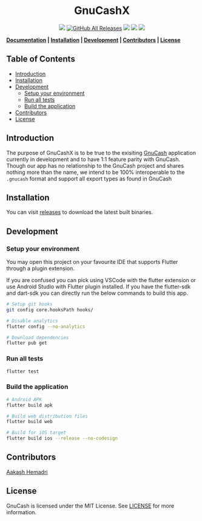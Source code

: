 <h1 align="center">
    GnuCashX
</h1>

<p align="center">
  <a href="https://github.com/aakashhemadri/GnuCashX/releases"><img src="https://img.shields.io/github/release/aakashhemadri/GnuCashX.svg"></a>
  <a href="https://github.com/aakashhemadri/GnuCashX/releases"><img alt="GitHub All Releases" src="https://img.shields.io/github/downloads/aakashhemadri/GnuCashX/total" /></a>
  <a href="https://github.com/aakashhemadri/GnuCashX/blob/master/LICENSE"><img src="https://img.shields.io/github/license/aakashhemadri/GnuCashX.svg"></a>
  <a href="https://github.com/aakashhemadri/GnuCashX/actions/workflows/ci.yml"><img src="https://github.com/aakashhemadri/GnuCashX/workflows/CI/badge.svg?branch=master&event=push" /></a>
  <a href="https://github.com/aakashhemadri/GnuCashX/actions/workflows/linter.yml"><img src="https://github.com/aakashhemadri/GnuCashX/workflows/Linter/badge.svg" /></a>
</p>

**[Documentation](https://github.com/aakashhemadri/GnuCashX/wiki/) | [Installation](#installation) | [Development](#development) | [Contributors](#contributors) | [License](#license)**

<h2> Table of Contents </h2>

- [Introduction](#introduction)
- [Installation](#installation)
- [Development](#development)
  - [Setup your environment](#setup-your-environment)
  - [Run all tests](#run-all-tests)
  - [Build the application](#build-the-application)
- [Contributors](#contributors)
- [License](#license)

## Introduction

The purpose of GnuCashX is to be true to the exisiting [GnuCash](https://www.gnucash.org/) application currently in development and to have 1:1 feature parity with GnuCash. Though our app has no relationship to the GnuCash project and shares nothing more than the name, we intend to be 100% interoperable to the `.gnucash` format and support all export types as found in GnuCash

## Installation

You can visit [releases](https://github.com/aakashhemadri/GnuCashX/releases) to download the latest built binaries.

## Development

### Setup your environment

You may open this project on your favourite IDE that supports Flutter through a plugin extension.

If you are confused you can pick using VSCode with the flutter extension or use Android Studio with Flutter plugin installed. If you have the flutter-sdk and dart-sdk you can directly run the below commands to build this app.

```bash
# Setup git hooks
git config core.hooksPath hooks/
```

```bash
# Disable analytics
flutter config --no-analytics
```

```bash
# Download dependencies
flutter pub get
```

### Run all tests

```bash
flutter test
```

### Build the application

```bash
# Android APK
flutter build apk
```

```bash
# Build web distribution files
flutter build web
```

```bash
# Build for iOS target
flutter build ios --release --no-codesign
```

## Contributors

[Aakash Hemadri](https://portal.aakashhemadri.com)

## License

GnuCash is licensed under the MIT License. See [LICENSE](LICENSE) for more information.
